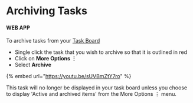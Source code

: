 # Archiving Tasks

#### WEB APP

To archive tasks from your [Task Board](./)

* Single click the task that you wish to archive so that it is outlined in red
* Click on **More Options ⋮**
* Select **Archive**

{% embed url="https://youtu.be/sUVBmZtY7ro" %}

This task will no longer be displayed in your task board unless you choose to display 'Active and archived items' from the More Options ⋮ menu.

